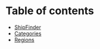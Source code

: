 # Table of contents

* [ShipFinder](README.md)
* [Categories](categories.md)
* [Regions](regions.md)